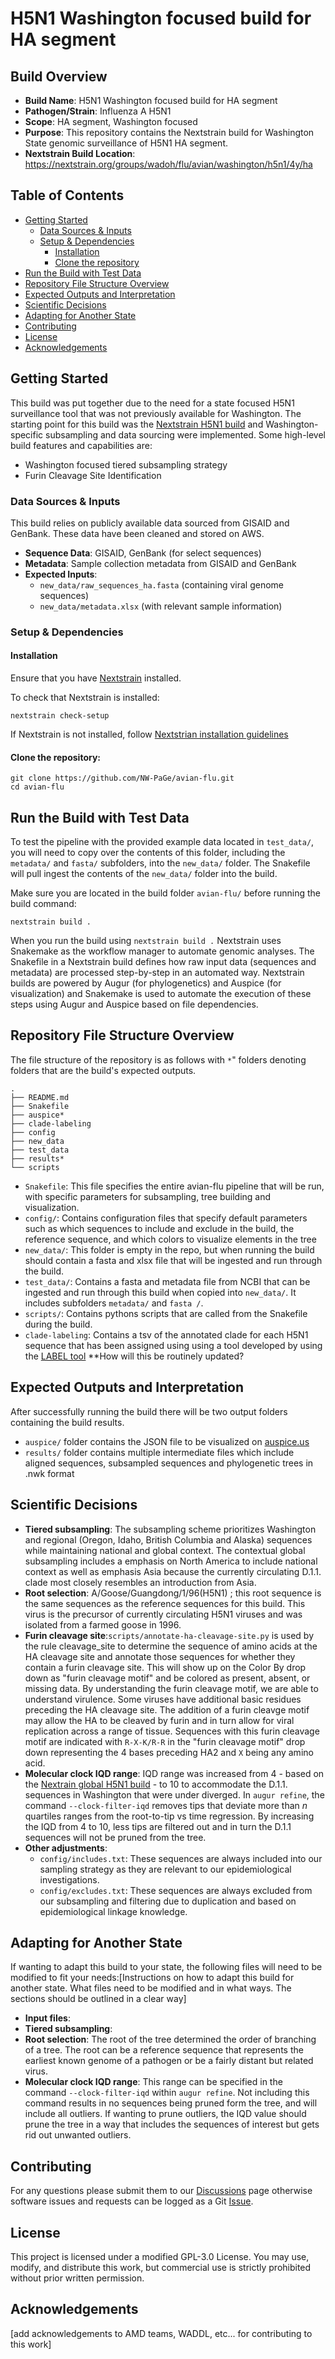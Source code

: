 # H5N1 Washington focused build for HA segment

## Build Overview
- **Build Name**: H5N1 Washington focused build for HA segment
- **Pathogen/Strain**: Influenza A H5N1
- **Scope**: HA segment, Washington focused
- **Purpose**: This repository contains the Nextstrain build for Washington State genomic surveillance of H5N1 HA segment.
- **Nextstrain Build Location**: https://nextstrain.org/groups/wadoh/flu/avian/washington/h5n1/4y/ha

## Table of Contents
- [Getting Started](#getting-started)
  - [Data Sources & Inputs](#data-sources--inputs)
  - [Setup & Dependencies](#setup--dependencies)
    - [Installation](#installation)
    - [Clone the repository](#clone-the-repository)
- [Run the Build with Test Data](#run-the-build-with-test-data)
- [Repository File Structure Overview](#repository-file-structure-overview)
- [Expected Outputs and Interpretation](#expected-outputs-and-interpretation)
- [Scientific Decisions](#scientific-decisions)
- [Adapting for Another State](#adapting-for-another-state)
- [Contributing](#contributing)
- [License](#license)
- [Acknowledgements](#acknowledgements)

## Getting Started
This build was put together due to the need for a state focused H5N1 surveillance tool that was not previously available for Washington. The starting point for this build was the [Nextstrain H5N1 build](https://github.com/nextstrain/avian-flu) and Washington-specific subsampling and data sourcing were implemented.
Some high-level build features and capabilities are:
- Washington focused tiered subsampling strategy
- Furin Cleavage Site Identification

### Data Sources & Inputs
This build relies on publicly available data sourced from GISAID and GenBank. These data have been cleaned and stored on AWS.

- **Sequence Data**: GISAID, GenBank (for select sequences)
- **Metadata**: Sample collection metadata from GISAID and GenBank
- **Expected Inputs**:
    - `new_data/raw_sequences_ha.fasta` (containing viral genome sequences)
    - `new_data/metadata.xlsx` (with relevant sample information)

### Setup & Dependencies
#### Installation
Ensure that you have [Nextstrain](https://docs.nextstrain.org/en/latest/install.html) installed.

To check that Nextstrain is installed:
```
nextstrain check-setup
```
If Nextstrain is not installed, follow [Nextstrian installation guidelines](https://docs.nextstrain.org/en/latest/install.html)

#### Clone the repository:

```
git clone https://github.com/NW-PaGe/avian-flu.git
cd avian-flu
```

## Run the Build with Test Data
To test the pipeline with the provided example data located in `test_data/`, you will need to copy over the contents of this folder, including the `metadata/` and `fasta/` subfolders, into the `new_data/` folder.  The Snakefile will pull ingest the contents of the `new_data/` folder into the build.  

Make sure you are located in the build folder `avian-flu/` before running the build command:

```
nextstrain build .
```

When you run the build using `nextstrain build .` Nextstrain uses Snakemake as the workflow manager to automate genomic analyses. The Snakefile in a Nextstrain build defines how raw input data (sequences and metadata) are processed step-by-step in an automated way. Nextstrain builds are powered by Augur (for phylogenetics) and Auspice (for visualization) and Snakemake is used to automate the execution of these steps using Augur and Auspice based on file dependencies.

## Repository File Structure Overview
The file structure of the repository is as follows with `*`" folders denoting folders that are the build's expected outputs.

```
.
├── README.md
├── Snakefile
├── auspice*
├── clade-labeling
├── config
├── new_data
├── test_data
├── results*
└── scripts
```

- `Snakefile`: This file specifies the entire avian-flu pipeline that will be run, with specific parameters for subsampling, tree building and visualization.
- `config/`: Contains configuration files that specify default parameters such as which sequences to include and exclude in the build, the reference sequence, and which colors to visualize elements in the tree
- `new_data/`: This folder is empty in the repo, but when running the build should contain a fasta and xlsx file that will be ingested and run through the build.
- `test_data/`: Contains a fasta and metadata file from NCBI that can be ingested and run through this build when copied into `new_data/`.  It includes subfolders `metadata/` and `fasta /`.
- `scripts/`: Contains pythons scripts that are called from the Snakefile during the build.
- `clade-labeling`: Contains a tsv of the annotated clade for each H5N1 sequence that has been assigned using using a tool developed by using the [LABEL tool](https://wonder.cdc.gov/amd/flu/label/) **How will this be routinely updated?

## Expected Outputs and Interpretation
After successfully running the build there will be two output folders containing the build results.

- `auspice/` folder contains the JSON file to be visualized on [auspice.us](https://auspice.us/)
- `results/` folder contains multiple intermediate files which include aligned sequences, subsampled sequences and phylogenetic trees in .nwk format

## Scientific Decisions
- **Tiered subsampling**: The subsampling scheme prioritizes Washington and regional (Oregon, Idaho, British Columbia and Alaska) sequences while maintaining national and global context. The contextual global subsampling includes a emphasis on North America to include national context as well as emphasis Asia because the currently circulating D.1.1. clade most closely resembles an introduction from Asia.
- **Root selection**: A/Goose/Guangdong/1/96(H5N1) ; this root sequence is the same sequences as the reference sequences for this build. This virus is the precursor of currently circulating H5N1 viruses and was isolated from a farmed goose in 1996.
- **Furin cleavage site**:`scripts/annotate-ha-cleavage-site.py` is used by the rule cleavage_site to determine the sequence of amino acids at the HA cleavage site and annotate those sequences for whether they contain a furin cleavage site. This will show up on the Color By drop down as "furin cleavage motif" and be colored as present, absent, or missing data. By understanding the furin cleavage motif, we are able to understand virulence.  Some viruses have additional basic residues preceding the HA cleavage site.  The addition of a furin cleavge motif may allow the HA to be cleaved by furin and in turn allow for viral replication across a range of tissue.  Sequences with this furin cleavage motif are indicated with `R-X-K/R-R` in the "furin cleavage motif" drop down representing the 4 bases preceding HA2 and `X` being any amino acid.
- **Molecular clock IQD range**: IQD range was increased from 4 - based on the [Nextrain global H5N1 build](https://nextstrain.org/avian-flu/h5n1/ha/2y) - to 10 to accommodate the D.1.1. sequences in Washington that were under diverged.  In `augur refine`, the command `--clock-filter-iqd` removes tips that deviate more than *n* quartiles ranges from the root-to-tip vs time regression. By increasing the IQD from 4 to 10, less tips are filtered out and in turn the D.1.1 sequences will not be pruned from the tree.
- **Other adjustments**:
  - `config/includes.txt`: These sequences are always included into our sampling strategy as they are relevant to our epidemiological investigations.
  - `config/excludes.txt`: These sequences are always excluded from our subsampling and filtering due to duplication and based on epidemiological linkage knowledge.


## Adapting for Another State
 If wanting to adapt this build to your state, the following files will need to be modified to fit your needs:[Instructions on how to adapt this build for another state. What files need to be modified and in what ways. The sections should be outlined in a clear way]
 - **Input files**:
 - **Tiered subsampling**:
 - **Root selection**: The root of the tree determined the order of branching of a tree.  The root can be a reference sequence that represents the earliest known genome of a pathogen or be a fairly distant but related virus.
 - **Molecular clock IQD range**: This range can be specified in the command `--clock-filter-iqd` within `augur refine`. Not including this command results in no sequences being pruned form the tree, and will include all outliers.  If wanting to prune outliers, the IQD value should prune the tree in a way that includes the sequences of interest but gets rid out unwanted outliers.


## Contributing
For any questions please submit them to our [Discussions](https://github.com/NW-PaGe/avian-flu/discussions) page otherwise software issues and requests can be logged as a Git [Issue](https://github.com/NW-PaGe/avian-flu/issues).

## License
This project is licensed under a modified GPL-3.0 License.
You may use, modify, and distribute this work, but commercial use is strictly prohibited without prior written permission.

## Acknowledgements

[add acknowledgements to AMD teams, WADDL, etc... for contributing to this work]
